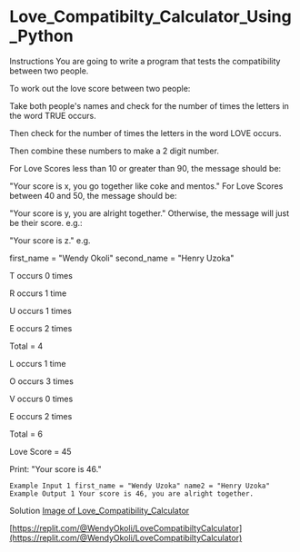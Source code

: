 # Love_Compatibilty_Calculator_Using_Python
Instructions
You are going to write a program that tests the compatibility between two people.

To work out the love score between two people:

Take both people's names and check for the number of times the letters in the word TRUE occurs.

Then check for the number of times the letters in the word LOVE occurs.

Then combine these numbers to make a 2 digit number.

For Love Scores less than 10 or greater than 90, the message should be:

"Your score is x, you go together like coke and mentos." For Love Scores between 40 and 50, the message should be:

"Your score is y, you are alright together." Otherwise, the message will just be their score. e.g.:

"Your score is z." e.g.

first_name = "Wendy Okoli" second_name = "Henry Uzoka"

T occurs 0 times

R occurs 1 time

U occurs 1 times

E occurs 2 times

Total = 4

L occurs 1 time

O occurs 3 times

V occurs 0 times

E occurs 2 times

Total = 6

Love Score = 45

Print: "Your score is 46."


```
Example Input 1 first_name = "Wendy Uzoka" name2 = "Henry Uzoka" 
Example Output 1 Your score is 46, you are alright together. 
```


Solution
[Image of Love_Compatibility_Calculator](Images/Love_Compatibility_Calculator.png)




[https://replit.com/@WendyOkoli/LoveCompatibiltyCalculator](https://replit.com/@WendyOkoli/LoveCompatibiltyCalculator)


